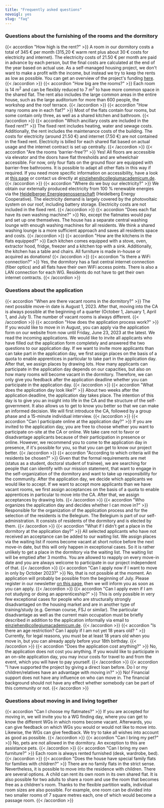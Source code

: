 ```yaml
---
title: "Frequently asked questions"
novoigl: yes
slug: "faq"
---
```



### Questions about the furnishing of the rooms and the dormitory

{{< accordion "How high is the rent?" >}}
A room in our dormitory costs a total of 345 € per month (315,20 € warm rent plus about 30 € costs for electricity and internet). The electricity costs of 21.50 € per month are paid in advance by each person, but the final costs are calculated at the end of the year based on actual use. As a self-managed housing project, we don't want to make a profit with the income, but instead we try to keep the rents as low as possible. You can get an overview of the project's funding [here](/en/funding).
{{< /accordion >}}
{{< accordion "How big are the rooms?" >}}
Each room is 14 m<sup>2</sup> and can be flexibly reduced to 7 m<sup>2</sup> to have more common space in the shared flat. The rent also includes the large common areas in the entire house, such as the large auditorium for more than 600 people, the workshop and the roof terrace.
{{< /accordion >}}
{{< accordion "How many rooms are in each flat?" >}}
Most of the flats contain four rooms, but some contain only three, as well as a shared kitchen and bathroom.
{{< /accordion >}}
{{< accordion "Which ancillary costs are included in the fixed rent?" >}}
The fixed rent includes heating, water and sewage costs. Additionally, the rent includes the maintenance costs of the building. The costs for electricity (around 21.50 €) and internet (7.50 €) are not contained in the fixed rent. Electricity is billed for each shared flat based on actual usage and the internet contract is set up centrally.
{{< /accordion >}}
{{< accordion "Are the rooms 'barrier-free'?" >}}
Yes! All floors are accessible via elevator and the doors have flat thresholds and are wheelchair accessible. For now, only four flats on the ground floor are equipped with barrier-free bathrooms. It is possible to adapt all other flats in this way if required. If you need more specific information on accessibility, have a look at [this page](/en/accessibility) or contact us directly at einziehen@collegiumacademicum.de.
{{< /accordion >}}
{{< accordion "Where do we buy our electricity?" >}}
We obtain our externally produced electricity from 100 % renewable energies via the <a href="https://heidelberger-energiegenossenschaft.de/" target="_blank" rel="noopener noreferrer">Heidelberger Energiegenossenschaft</a> (Heidelberg Energy Cooperative). The electricity demand is largely covered by the photovoltaic system on our roof, including battery storage. Electricity costs are not included in the fixed rent.
{{< /accordion >}}
{{< accordion "Does each flat have its own washing machine?" >}}
No, except the flatmates would pay and set up one themselves. The house has a separate central washing lounge with enough washing machines for all residents. We think a shared washing lounge is a more sufficient approach and saves all residents space and costs.
{{< /accordion >}}
{{< accordion "How are the kitchens in the flats equipped?" >}}
Each kitchen comes equipped with a stove, oven, extractor hood, fridge, freezer and a kitchen top with a sink. Additionally, the kitchen has a table and chairs. All furniture is made in-house or acquired as donations!
{{< /accordion >}}
{{< accordion "Is there a WiFi connection?" >}}
Yes, the dormitory has a fast central internet connection (fiber optics) and all flats have their own WiFi access points. There is also a LAN connection for each WG. Residents do not have to get their own internet contracts.
{{< /accordion >}}

### Questions about the application

{{< accordion "When are there vacant rooms in the dormitory?" >}}
The next possible move-in date is August 1, 2023. After that, moving into the CA is always possible at the beginning of a quarter (October 1, January 1, April 1, and July 1). The number of vacant rooms is always different.
{{< /accordion >}}
{{< accordion "How does the application process work?" >}}
If you would like to move in in August, you can apply via the application form on our website from now until Friday, June 23, 2023 at the latest. We read the incoming applications. We would like to invite all applicants who have filled out the application form completely and answered the two questions to our application day. If we want to invite more applicants than can take part in the application day, we first assign places on the basis of a quota to enable apprentices in particular to take part in the application day. After that, we assign places by drawing lots. How many applicants can participate in the application day depends on our capacities, but also on how many rooms will become vacant in the dormitory. Therefore, we can only give you feedback after the application deadline whether you can participate in the application day.
{{< /accordion >}}
{{< accordion "What does the application day look like?" >}}
About two weeks after the application deadline, the application day takes place. The intention of this day is to give you an insight into life in the CA and the structure of the self-government. It also allows us to get to know you better so that we can make an informed decision. We will first introduce the CA, followed by a group phase and a 15-minute individual interview.
{{< /accordion >}}
{{< accordion "Can I participate online at the application day?" >}}
If you are invited to the application day, you are free to choose whether you want to participate on-site at the CA or online. We take care not to favor or disadvantage applicants because of their participation in presence or online. However, we recommend you to come to the application day in presence, if it's possible for you, so that you can get to know our project better.
{{< /accordion >}}
{{< accordion "According to which criteria will the residents be chosen?" >}}
Given that the formal requirements are met (status as a student, doctoral student of trainee), we are searching for people that can identify with our mission statement, that want to engage in the self-organization of the dormitory and want to take up responsibility for the community. After the application day, we decide which applicants we would like to accept. If we want to accept more applicants than we have vacant rooms, we first assign acceptances on the basis of a quota to enable apprentices in particular to move into the CA. After that, we assign acceptances by drawing lots.
{{< /accordion >}}
{{< accordion "Who organizes the application day and decides whether I can move in?" >}}
Responsible for the organization of the application process and for the selection of the residents is the Belegium. The Belegium is part of our self-administration. It consists of residents of the dormitory and is elected by them.
{{< /accordion >}}
{{< accordion "What if I didn't get a place in the dormitory at the application day?" >}}
All selected applicants who have not received an acceptance can be added to our waiting list. We assign places via the waiting list if rooms become vacant at short notice before the next move-in date, but this will only happen in exceptional cases. So it is rather unlikely to get a place in the dormitory via the waiting list. The waiting list will be emptied after 3 months. You are allowed to reapply on every move-in date and you are always welcome to participate in our project independent of that.
{{< /accordion >}}
{{< accordion "Can I apply now if I want to move in only by October 2023?" >}}
No, that is not possible at the moment. An application will probably be possible from the beginning of July. Please register in our newsletter [on this page](/en/moving-in), then we will inform you as soon as you can apply.
{{< /accordion >}}
{{< accordion "Can I apply even if I am not studying or doing an apprenticeship?" >}}
This is only possible in very few exceptional cases for people who are structurally strongly disadvantaged on the housing market and are in another type of training/study (e.g. German course, FSJ or similar). The particular disadvantage as well as the current main occupation must be briefly described in addition to the application informally via email to einziehen@collegiumacademicum.de.
{{< /accordion >}}
{{< accordion "Is there an age restriction? Can I apply if I am not yet 18 years old? " >}}
Currently, for legal reasons, you must be at least 18 years old when you move in, but you can already apply before your 18th birthday.
{{< /accordion >}}
{{< accordion "Does the application cost anything?" >}}
No, the application does not cost you anything. If you would like to participate in an on-site application day, you may incur costs for travel to and from the event, which you will have to pay yourself.
{{< /accordion >}}
{{< accordion "I have supported the project by giving a direct loan before. Do I or my children/relatives have an advantage with moving in?" >}}
No! Financial support does not have any influence on who can move in. The financial background should not have any effect whether somebody can be part of this community or not.
{{< /accordion >}}

### Questions about moving in and living together

{{< accordion "Can I choose my flatmates?" >}}
If you are accepted for moving in, we will invite you to a WG finding day, where you can get to know the different WGs in which rooms become vacant. Afterwards, you can give feedback on which WGs you would or would not like to move into. Likewise, the WGs can give feedback. We try to take all wishes into account as good as possible.
{{< /accordion >}}
{{< accordion "Can I bring my pet?" >}}
No, pets are not allowed in the dormitory. An exception to this are assistance pets.
{{< /accordion >}}
{{< accordion "Can I bring my own furniture?" >}}
Each room is always rented furnished (desk, wardrobe, bed).
{{< /accordion >}}
{{< accordion "Does the house have special family flats for families with children?" >}}
There are no family flats in the strict sense. Nevertheless, it is possible to move into the residence with children. There are several options. A child can rent its own room in its own shared flat. It is also possible for two adults to share a room and use the room that becomes free as a children's room. Thanks to the flexible partition walls, individual room sizes are also possible. For example, one room can be divided into two smaller rooms of 7 square metres each, one of which would become a passage room.
{{< /accordion >}}
